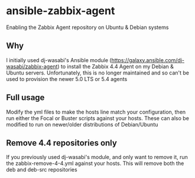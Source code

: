 # ansible-zabbix-agent
Enabling the Zabbix Agent repository on Ubuntu &amp; Debian systems

## Why
I initially used dj-wasabi's Ansible module (https://galaxy.ansible.com/dj-wasabi/zabbix-agent) to install the Zabbix 4.4 Agent on my Debian & Ubuntu servers. Unfortunately, this is no longer maintained and so can't be used to provision the newer 5.0 LTS or 5.4 agents

## Full usage
Modify the yml files to make the hosts line match your configuration, then run either the Focal or Buster scripts against your hosts. These can also be modified to run on newer/older distributions of Debian/Ubuntu

## Remove 4.4 repositories only
If you previously used dj-wasabi's module, and only want to remove it, run the zabbix-remove-4-4.yml against your hosts. This will remove both the deb and deb-src repositories
